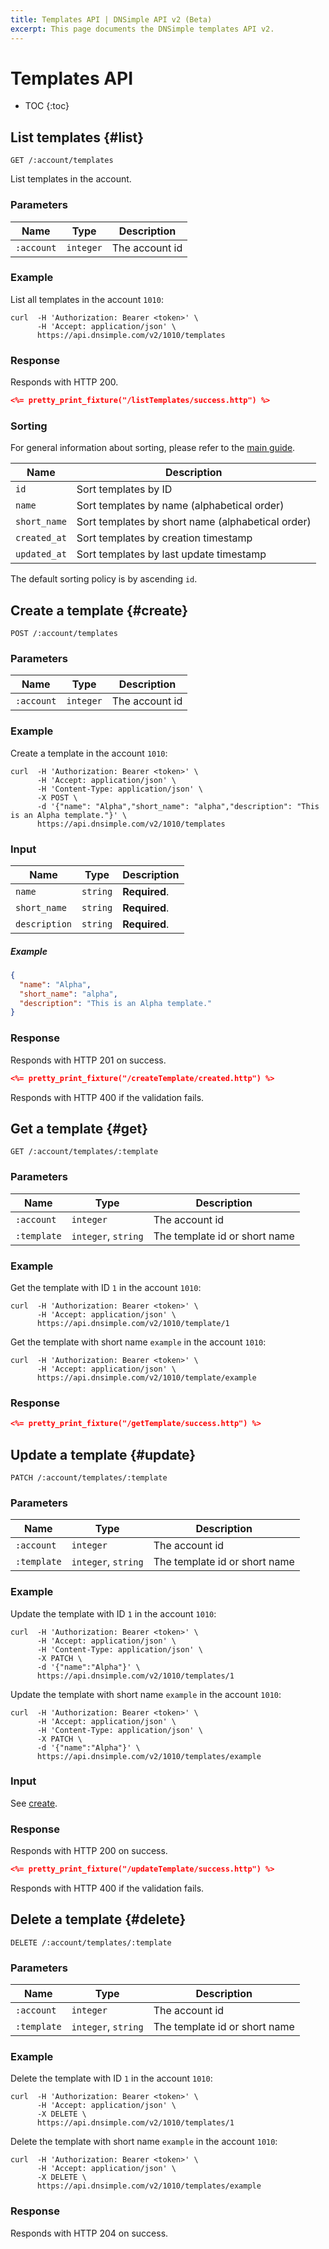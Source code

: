 ```yaml
---
title: Templates API | DNSimple API v2 (Beta)
excerpt: This page documents the DNSimple templates API v2.
---
```


# Templates API

* TOC
{:toc}


## List templates {#list}

    GET /:account/templates

List templates in the account.

### Parameters

Name | Type | Description
-----|------|------------
`:account` | `integer` | The account id

### Example

List all templates in the account `1010`:

    curl  -H 'Authorization: Bearer <token>' \
          -H 'Accept: application/json' \
          https://api.dnsimple.com/v2/1010/templates

### Response

Responds with HTTP 200.

~~~json
<%= pretty_print_fixture("/listTemplates/success.http") %>
~~~

### Sorting

For general information about sorting, please refer to the [main guide](/v2/#sorting).

Name | Description
-----|------------
`id` | Sort templates by ID
`name` | Sort templates by name (alphabetical order)
`short_name` | Sort templates by short name (alphabetical order)
`created_at` | Sort templates by creation timestamp
`updated_at` | Sort templates by last update timestamp

The default sorting policy is by ascending `id`.

## Create a template {#create}

    POST /:account/templates

### Parameters

Name | Type | Description
-----|------|------------
`:account` | `integer` | The account id

### Example

Create a template in the account `1010`:

    curl  -H 'Authorization: Bearer <token>' \
          -H 'Accept: application/json' \
          -H 'Content-Type: application/json' \
          -X POST \
          -d '{"name": "Alpha","short_name": "alpha","description": "This is an Alpha template."}' \
          https://api.dnsimple.com/v2/1010/templates

### Input

Name | Type | Description
-----|------|------------
`name` | `string` | **Required**.
`short_name` | `string` | **Required**.
`description` | `string` | **Required**.

##### Example

~~~json
{
  "name": "Alpha",
  "short_name": "alpha",
  "description": "This is an Alpha template."
}
~~~

### Response

Responds with HTTP 201 on success.

~~~json
<%= pretty_print_fixture("/createTemplate/created.http") %>
~~~

Responds with HTTP 400 if the validation fails.


## Get a template {#get}

    GET /:account/templates/:template

### Parameters

Name | Type | Description
-----|------|------------
`:account` | `integer` | The account id
`:template` | `integer`, `string` | The template id or short name

### Example

Get the template with ID `1` in the account `1010`:

    curl  -H 'Authorization: Bearer <token>' \
          -H 'Accept: application/json' \
          https://api.dnsimple.com/v2/1010/template/1

Get the template with short name `example` in the account `1010`:

    curl  -H 'Authorization: Bearer <token>' \
          -H 'Accept: application/json' \
          https://api.dnsimple.com/v2/1010/template/example

### Response

~~~json
<%= pretty_print_fixture("/getTemplate/success.http") %>
~~~


## Update a template {#update}

    PATCH /:account/templates/:template

### Parameters

Name | Type | Description
-----|------|------------
`:account` | `integer` | The account id
`:template` | `integer`, `string` | The template id or short name

### Example

Update the template with ID `1` in the account `1010`:

    curl  -H 'Authorization: Bearer <token>' \
          -H 'Accept: application/json' \
          -H 'Content-Type: application/json' \
          -X PATCH \
          -d '{"name":"Alpha"}' \
          https://api.dnsimple.com/v2/1010/templates/1

Update the template with short name `example` in the account `1010`:

    curl  -H 'Authorization: Bearer <token>' \
          -H 'Accept: application/json' \
          -H 'Content-Type: application/json' \
          -X PATCH \
          -d '{"name":"Alpha"}' \
          https://api.dnsimple.com/v2/1010/templates/example

### Input

See [create](#create).

### Response

Responds with HTTP 200 on success.

~~~json
<%= pretty_print_fixture("/updateTemplate/success.http") %>
~~~

Responds with HTTP 400 if the validation fails.


## Delete a template {#delete}

    DELETE /:account/templates/:template

### Parameters

Name | Type | Description
-----|------|------------
`:account` | `integer` | The account id
`:template` | `integer`, `string` | The template id or short name

### Example

Delete the template with ID `1` in the account `1010`:

    curl  -H 'Authorization: Bearer <token>' \
          -H 'Accept: application/json' \
          -X DELETE \
          https://api.dnsimple.com/v2/1010/templates/1

Delete the template with short name `example` in the account `1010`:

    curl  -H 'Authorization: Bearer <token>' \
          -H 'Accept: application/json' \
          -X DELETE \
          https://api.dnsimple.com/v2/1010/templates/example

### Response

Responds with HTTP 204 on success.
